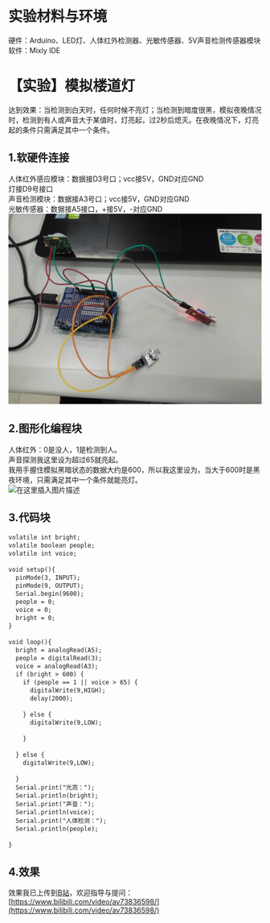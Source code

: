 # 实验材料与环境
硬件：Arduino、LED灯、人体红外检测器、光敏传感器、5V声音检测传感器模块  
软件：Mixly IDE  

# 【实验】模拟楼道灯
达到效果：当检测到白天时，任何时候不亮灯；当检测到暗度很黑，模拟夜晚情况时，检测到有人或声音大于某值时，灯亮起，过2秒后熄灭。在夜晚情况下，灯亮起的条件只需满足其中一个条件。
## 1.软硬件连接
人体红外感应模块：数据接D3号口；vcc接5V，GND对应GND  
灯接D9号接口  
声音检测模块：数据接A3号口；vcc接5V，GND对应GND  
光敏传感器：数据接A5接口，+接5V，-对应GND  
![在这里插入图片描述](https://raw.githubusercontent.com/liangyingshi0/Arduino/master/Mixly%E6%A8%A1%E6%8B%9F%E6%A5%BC%E9%81%93%E7%81%AF%EF%BC%8C%E5%A3%B0%E9%9F%B3%2B%E4%BA%BA%E4%BD%93%E7%BA%A2%E5%A4%96%E6%A3%80%E6%B5%8B%2B%E4%BA%AE%E5%BA%A6%E6%A3%80%E6%B5%8B/photo/%E4%BA%BA%E4%BD%93%2B%E5%A3%B0%E9%9F%B3%2B%E4%BA%AE%E5%BA%A6.jpg)
## 2.图形化编程块
人体红外：0是没人，1是检测到人。  
声音探测我这里设为超过65就亮起。  
我用手握住模拟黑暗状态的数据大约是600，所以我这里设为，当大于600时是黑夜环境，只需满足其中一个条件就能亮灯。  
![在这里插入图片描述](https://img-blog.csdnimg.cn/20191029212041936.PNG?x-oss-process=image/watermark,type_ZmFuZ3poZW5naGVpdGk,shadow_10,text_aHR0cHM6Ly9ibG9nLmNzZG4ubmV0L3FxXzQyNzY3NjQ3,size_16,color_FFFFFF,t_70)
## 3.代码块

```
volatile int bright;
volatile boolean people;
volatile int voice;

void setup(){
  pinMode(3, INPUT);
  pinMode(9, OUTPUT);
  Serial.begin(9600);
  people = 0;
  voice = 0;
  bright = 0;
}

void loop(){
  bright = analogRead(A5);
  people = digitalRead(3);
  voice = analogRead(A3);
  if (bright > 600) {
    if (people == 1 || voice > 65) {
      digitalWrite(9,HIGH);
      delay(2000);

    } else {
      digitalWrite(9,LOW);

    }

  } else {
    digitalWrite(9,LOW);

  }
  Serial.print("光亮：");
  Serial.println(bright);
  Serial.print("声音：");
  Serial.println(voice);
  Serial.print("人体检测：");
  Serial.println(people);

}
```

## 4.效果
效果我已上传到[B站](https://www.bilibili.com/video/av73836598/)，欢迎指导与提问：[https://www.bilibili.com/video/av73836598/](https://www.bilibili.com/video/av73836598/)

